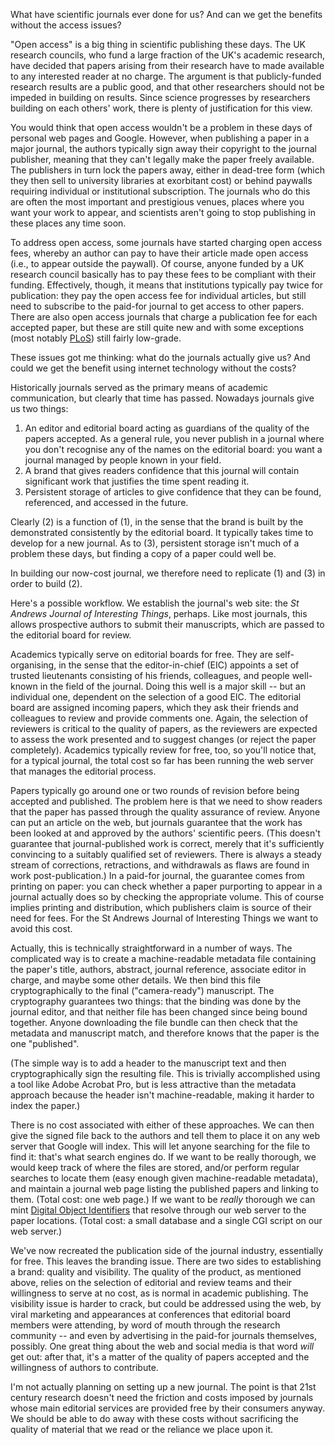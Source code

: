 <html><body><p>What have scientific journals ever done for us? And can we get the benefits without the access issues?

<!--more-->

"Open access" is a big thing in scientific publishing these days. The UK research councils, who fund a large fraction of the UK's academic research, have decided that papers arising from their research have to made available to any interested reader at no charge. The argument is that publicly-funded research results are a public good, and that other researchers should not be impeded in building on results. Since science progresses by researchers building on each others' work, there is plenty of justification for this view.

You would think that open access wouldn't be a problem in these days of personal web pages and Google. However, when publishing a paper in a major journal, the authors typically sign away their copyright to the journal publisher, meaning that they can't legally make the paper freely available. The publishers in turn lock the papers away, either in dead-tree form (which they then sell to university libraries at exorbitant cost) or behind paywalls requiring individual or institutional subscription. The journals who do this are often the most important and prestigious venues, places where you want your work to appear, and scientists aren't going to stop publishing in these places any time soon.

To address open access, some journals have started charging open access fees, whereby an author can pay to have their article made open access (i.e., to appear outside the paywall). Of course, anyone funded by a UK research council basically has to pay these fees to be compliant with their funding. Effectively, though, it means that institutions typically pay twice for publication: they pay the open access fee for individual articles, but still need to subscribe to the paid-for journal to get access to other papers. There are also open access journals that charge a publication fee for each accepted paper, but these are still quite new and with some exceptions (most notably <a href="http://www.plosone.org/" target="_blank">PLoS</a>) still fairly low-grade.

These issues got me thinking: what do the journals actually give us? And could we get the benefit using internet technology without the costs?

Historically journals served as the primary means of academic communication, but clearly that time has passed. Nowadays journals give us two things:
</p><ol>
	<li>An editor and editorial board acting as guardians of the quality of the papers accepted. As a general rule, you never publish in a journal where you don't recognise any of the names on the editorial board: you want a journal managed by people known in your field.</li>
	<li>A brand that gives readers confidence that this journal will contain significant work that justifies the time spent reading it.</li>
	<li>Persistent storage of articles to give confidence that they can be found, referenced, and accessed in the future.</li>
</ol>
Clearly (2) is a function of (1), in the sense that the brand is built by the demonstrated consistently by the editorial board. It typically takes time to develop for a new journal. As to (3), persistent storage isn't much of a problem these days, but finding a copy of a paper could well be.

In building our now-cost journal, we therefore need to replicate (1) and (3) in order to build (2).

Here's a possible workflow. We establish the journal's web site: the <em>St Andrews Journal of Interesting Things</em>, perhaps. Like most journals, this allows prospective authors to submit their manuscripts, which are passed to the editorial board for review.

Academics typically serve on editorial boards for free. They are self-organising, in the sense that the editor-in-chief (EIC) appoints a set of trusted lieutenants consisting of his friends, colleagues, and people well-known in the field of the journal. Doing this well is a major skill -- but an individual one, dependent on the selection of a good EIC. The editorial board are assigned incoming papers, which they ask their friends and colleagues to review and provide comments one. Again, the selection of reviewers is critical to the quality of papers, as the reviewers are expected to assess the work presented and to suggest changes (or reject the paper completely). Academics typically review for free, too, so you'll notice that, for a typical journal, the total cost so far has been running the web server that manages the editorial process.

Papers typically go around one or two rounds of revision before being accepted and published. The problem here is that we need to show readers that the paper has passed through the quality assurance of review. Anyone can put an article on the web, but journals guarantee that the work has been looked at and approved by the authors' scientific peers. (This doesn't guarantee that journal-published work is correct, merely that it's sufficiently convincing to a suitably qualified set of reviewers. There is always a steady stream of corrections, retractions, and withdrawals as flaws are found in work post-publication.) In a paid-for journal, the guarantee comes from printing on paper: you can check whether a paper purporting to appear in a journal actually does so by checking the appropriate volume. This of course implies printing and distribution, which publishers claim is source of their need for fees. For the St Andrews Journal of Interesting Things we want to avoid this cost.

Actually, this is technically straightforward in a number of ways. The complicated way is to create a machine-readable metadata file containing the paper's title, authors, abstract, journal reference, associate editor in charge, and maybe some other details. We then bind this file cryptographically to the final ("camera-ready") manuscript. The cryptography guarantees two things: that the binding was done by the journal editor, and that neither file has been changed since being bound together. Anyone downloading the file bundle can then check that the metadata and manuscript match, and therefore knows that the paper is the one "published".

(The simple way is to add a header to the manuscript text and then cryptographically sign the resulting file. This is trivially accomplished using a tool like Adobe Acrobat Pro, but is less attractive than the metadata approach because the header isn't machine-readable, making it harder to index the paper.)

There is no cost associated with either of these approaches. We can then give the signed file back to the authors and tell them to place it on any web server that Google will index. This will let anyone searching for the file to find it: that's what search engines do. If we want to be really thorough, we would keep track of where the files are stored, and/or perform regular searches to locate them (easy enough given machine-readable metadata), and maintain a journal web page listing the published papers and linking to them. (Total cost: one web page.) If we want to be <em>really</em> thorough we can mint <a href="http://www.doi.org/" target="_blank">Digital Object Identifiers</a> that resolve through our web server to the paper locations. (Total cost: a small database and a single CGI script on our web server.)

We've now recreated the publication side of the journal industry, essentially for free. This leaves the branding issue. There are two sides to establishing a brand: quality and visibility. The quality of the product, as mentioned above, relies on the selection of editorial and review teams and their willingness to serve at no cost, as is normal in academic publishing. The visibility issue is harder to crack, but could be addressed using the web, by viral marketing and appearances at conferences that editorial board members were attending, by word of mouth through the research community -- and even by advertising in the paid-for journals themselves, possibly. One great thing about the web and social media is that word <em>will</em> get out: after that, it's a matter of the quality of papers accepted and the willingness of authors to contribute.

I'm not actually planning on setting up a new journal. The point is that 21st century research doesn't need the friction and costs imposed by journals whose main editorial services are provided free by their consumers anyway. We should be able to do away with these costs without sacrificing the quality of material that we read or the reliance we place upon it.</body></html>